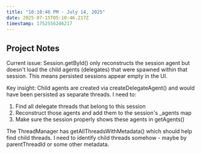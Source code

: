 ```yaml
---
title: "10:10:46 PM - July 14, 2025"
date: 2025-07-15T05:10:46.217Z
timestamp: 1752556246217
---
```


## Project Notes

Current issue: Session.getById() only reconstructs the session agent but doesn't load the child agents (delegates) that were spawned within that session. This means persisted sessions appear empty in the UI.

Key insight: Child agents are created via createDelegateAgent() and would have been persisted as separate threads. I need to:
1. Find all delegate threads that belong to this session
2. Reconstruct those agents and add them to the session's _agents map
3. Make sure the session properly shows these agents in getAgents()

The ThreadManager has getAllThreadsWithMetadata() which should help find child threads. I need to identify child threads somehow - maybe by parentThreadId or some other metadata.
